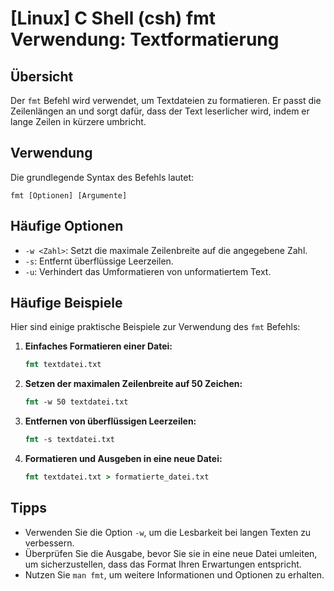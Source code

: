 # [Linux] C Shell (csh) fmt Verwendung: Textformatierung

## Übersicht
Der `fmt` Befehl wird verwendet, um Textdateien zu formatieren. Er passt die Zeilenlängen an und sorgt dafür, dass der Text leserlicher wird, indem er lange Zeilen in kürzere umbricht.

## Verwendung
Die grundlegende Syntax des Befehls lautet:

```
fmt [Optionen] [Argumente]
```

## Häufige Optionen
- `-w <Zahl>`: Setzt die maximale Zeilenbreite auf die angegebene Zahl.
- `-s`: Entfernt überflüssige Leerzeilen.
- `-u`: Verhindert das Umformatieren von unformatiertem Text.

## Häufige Beispiele
Hier sind einige praktische Beispiele zur Verwendung des `fmt` Befehls:

1. **Einfaches Formatieren einer Datei:**
   ```csh
   fmt textdatei.txt
   ```

2. **Setzen der maximalen Zeilenbreite auf 50 Zeichen:**
   ```csh
   fmt -w 50 textdatei.txt
   ```

3. **Entfernen von überflüssigen Leerzeilen:**
   ```csh
   fmt -s textdatei.txt
   ```

4. **Formatieren und Ausgeben in eine neue Datei:**
   ```csh
   fmt textdatei.txt > formatierte_datei.txt
   ```

## Tipps
- Verwenden Sie die Option `-w`, um die Lesbarkeit bei langen Texten zu verbessern.
- Überprüfen Sie die Ausgabe, bevor Sie sie in eine neue Datei umleiten, um sicherzustellen, dass das Format Ihren Erwartungen entspricht.
- Nutzen Sie `man fmt`, um weitere Informationen und Optionen zu erhalten.